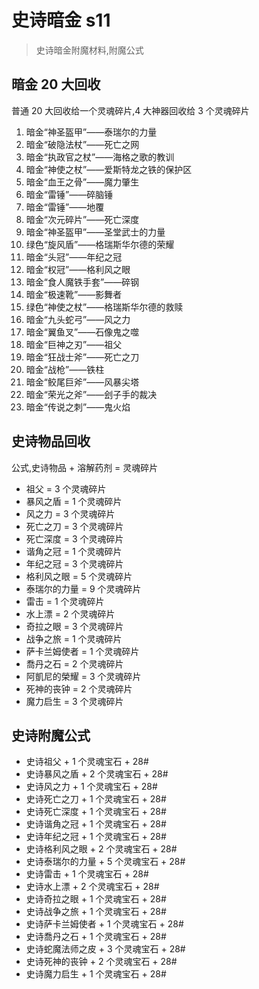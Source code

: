# 史诗暗金 s11

> 史诗暗金附魔材料,附魔公式

## 暗金 20 大回收

普通 20 大回收给一个灵魂碎片,4 大神器回收给 3 个灵魂碎片

1. 暗金“神圣盔甲”——泰瑞尔的力量
2. 暗金“破隐法杖”——死亡之网
3. 暗金“执政官之杖”——海格之歌的教训
4. 暗金“神使之杖”——爱斯特龙之铁的保护区
5. 暗金“血王之骨”——魔力肇生
6. 暗金“雷锤”——碎脑锤
7. 暗金“雷锤”——地覆
8. 暗金“次元碎片”——死亡深度
9. 暗金“神圣盔甲”——圣堂武士的力量
10. 绿色“旋风盾”——格瑞斯华尔德的荣耀
11. 暗金“头冠”——年纪之冠
12. 暗金“权冠”——格利风之眼
13. 暗金“食人魔铁手套”——碎钢
14. 暗金“极速靴”——影舞者
15. 绿色“神使之杖”——格瑞斯华尔德的救赎
16. 暗金“九头蛇弓”——风之力
17. 暗金“翼鱼叉”——石像鬼之噬
18. 暗金“巨神之刃”——祖父
19. 暗金“狂战士斧”——死亡之刀
20. 暗金“战枪”——铁柱
21. 暗金“鲛尾巨斧”——风暴尖塔
22. 暗金“荣光之斧”——刽子手的裁决
23. 暗金“传说之刺”——鬼火焰

## 史诗物品回收

公式,史诗物品 + 溶解药剂 = 灵魂碎片

- 祖父 = 3 个灵魂碎片
- 暴风之盾 = 1 个灵魂碎片
- 风之力 = 3 个灵魂碎片
- 死亡之刀 = 3 个灵魂碎片
- 死亡深度 = 3 个灵魂碎片
- 谐角之冠 = 1 个灵魂碎片
- 年纪之冠 = 3 个灵魂碎片
- 格利风之眼 = 5 个灵魂碎片
- 泰瑞尔的力量 = 9 个灵魂碎片
- 雷击 = 1 个灵魂碎片
- 水上漂 = 2 个灵魂碎片
- 奇拉之眼 = 3 个灵魂碎片
- 战争之旅 = 1 个灵魂碎片
- 萨卡兰姆使者 = 1 个灵魂碎片
- 喬丹之石 = 2 个灵魂碎片
- 阿凱尼的榮耀 = 3 个灵魂碎片
- 死神的丧钟 = 2 个灵魂碎片
- 魔力启生 = 3 个灵魂碎片

## 史诗附魔公式

- 史诗祖父 + 1 个灵魂宝石 + 28#
- 史诗暴风之盾 + 2 个灵魂宝石 + 28#
- 史诗风之力 + 1 个灵魂宝石 + 28#
- 史诗死亡之刀 + 1 个灵魂宝石 + 28#
- 史诗死亡深度 + 1 个灵魂宝石 + 28#
- 史诗谐角之冠 + 1 个灵魂宝石 + 28#
- 史诗年纪之冠 + 1 个灵魂宝石 + 28#
- 史诗格利风之眼 + 2 个灵魂宝石 + 28#
- 史诗泰瑞尔的力量 + 5 个灵魂宝石 + 28#
- 史诗雷击 + 1 个灵魂宝石 + 28#
- 史诗水上漂 + 2 个灵魂宝石 + 28#
- 史诗奇拉之眼 + 1 个灵魂宝石 + 28#
- 史诗战争之旅 + 1 个灵魂宝石 + 28#
- 史诗萨卡兰姆使者 + 1 个灵魂宝石 + 28#
- 史诗喬丹之石 + 1 个灵魂宝石 + 28#
- 史诗蛇魔法师之皮 + 3 个灵魂宝石 + 28#
- 史诗死神的丧钟 + 2 个灵魂宝石 + 28#
- 史诗魔力启生 + 1 个灵魂宝石 + 28#
